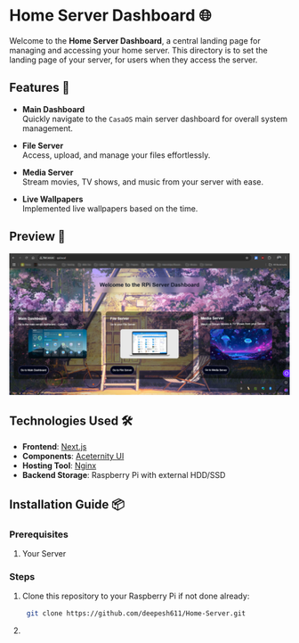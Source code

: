 # Home Server Dashboard 🌐

Welcome to the **Home Server Dashboard**, a central landing page for managing and accessing your home server. This directory is to set the landing page of your server, for users when they access the server.

## Features 🚀

- **Main Dashboard**  
  Quickly navigate to the `CasaOS` main server dashboard for overall system management.

- **File Server**  
  Access, upload, and manage your files effortlessly.

- **Media Server**  
  Stream movies, TV shows, and music from your server with ease.

- **Live Wallpapers**  
  Implemented live wallpapers based on the time.

## Preview 🎨

![RPi Server Dashboard Preview](./public/assets/LandingPage.png)

## Technologies Used 🛠️

- **Frontend**: [Next.js](https://nextjs.org/)
- **Components**: [Aceternity UI](https://ui.aceternity.com/)
- **Hosting Tool**: [Nginx](https://nginx.org/en/)
- **Backend Storage**: Raspberry Pi with external HDD/SSD

## Installation Guide 📦

### Prerequisites
1. Your Server

### Steps
1. Clone this repository to your Raspberry Pi if not done already:
   ```bash
    git clone https://github.com/deepesh611/Home-Server.git
    ```

2. 
